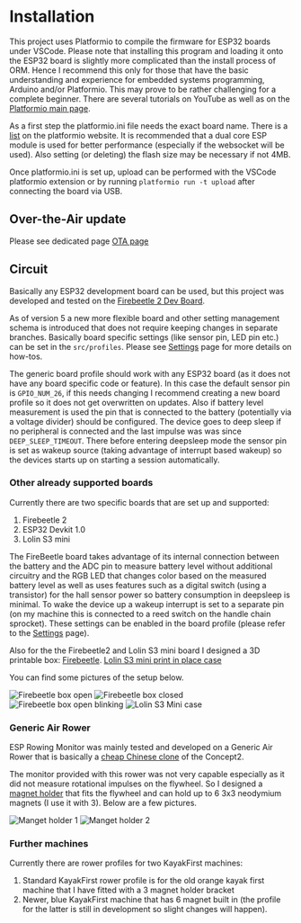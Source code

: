 
# Installation

This project uses Platformio to compile the firmware for ESP32 boards under VSCode. Please note that installing this program and loading it onto the ESP32 board is slightly more complicated than the install process of ORM. Hence I recommend this only for those that have the basic understanding and experience for embedded systems programming, Arduino and/or Platformio. This may prove to be rather challenging for a complete beginner. There are several tutorials on YouTube as well as on the [Platformio main page](https://platformio.org/).

As a first step the platformio.ini file needs the exact board name. There is a [list](https://docs.platformio.org/en/latest/boards/index.html#espressif-32) on the platformio website. It is recommended that a dual core ESP module is used for better performance (especially if the websocket will be used). Also setting (or deleting) the flash size may be necessary if not 4MB.

Once platformio.ini is set up, upload can be performed with the VSCode platformio extension or by running `platformio run -t upload` after connecting the board via USB.

## Over-the-Air update

Please see dedicated page [OTA page](custom-ble-services.md)

## Circuit

Basically any ESP32 development board can be used, but this project was developed and tested on the [Firebeetle 2 Dev Board](https://www.dfrobot.com/product-2231.html).

As of version 5 a new more flexible board and other setting management schema is introduced that does not require keeping changes in separate branches. Basically board specific settings (like sensor pin, LED pin etc.) can be set in the `src/profiles`. Please see [Settings](docs/settings.md) page for more details on how-tos.

The generic board profile should work with any ESP32 board (as it does not have any board specific code or feature). In this case the default sensor pin is `GPIO_NUM_26`, if this needs changing I recommend creating a new board profile so it does not get overwritten on updates. Also if battery level measurement is used the pin that is connected to the battery (potentially via a voltage divider) should be configured. The device goes to deep sleep if no peripheral is connected and the last impulse was was since `DEEP_SLEEP_TIMEOUT`. There before entering deepsleep mode the sensor pin is set as wakeup source (taking advantage of interrupt based wakeup) so the devices starts up on starting a session automatically.

### Other already supported boards

Currently there are two specific boards that are set up and supported:

1. Firebeetle 2
2. ESP32 Devkit 1.0
3. Lolin S3 mini

The FireBeetle board takes advantage of its internal connection between the battery and the ADC pin to measure battery level without additional circuitry and the RGB LED that changes color based on the measured battery level as well as uses features such as a digital switch (using a transistor) for the hall sensor power so battery consumption in deepsleep is minimal. To wake the device up a wakeup interrupt is set to a separate pin (on my machine this is connected to a reed switch on the handle chain sprocket). These settings can be enabled in the board profile (please refer to the [Settings](docs/settings.md) page).

Also for the the Firebeetle2 and Lolin S3 mini board I designed a 3D printable box:
[Firebeetle](https://www.printables.com/model/441912-firebeetle-2-esp32-e-box-for-esp-rowing-monitor).
[Lolin S3 mini print in place case](https://www.printables.com/model/1002665-wemos-lolin-s3-mini-case)

You can find some pictures of the setup below.

![Firebeetle box open](imgs/firebeetle-box-open.jpg)
![Firebeetle box closed](imgs/firebeetle-box-closed.jpg)
![Firebeetle box open blinking](imgs/firebeetle-box-open-blink.jpg)
![Lolin S3 Mini case](imgs/lolin-s3-mini-case.jpg)

### Generic Air Rower

ESP Rowing Monitor was mainly tested and developed on a Generic Air Rower that is basically a [cheap Chinese clone](https://www.aliexpress.com/item/1005002302662579.html) of the Concept2.

The monitor provided with this rower was not very capable especially as it did not measure rotational impulses on the flywheel. So I designed a [magnet holder](https://www.printables.com/model/442340-generic-air-rower-flywheel-magnet-holder) that fits the flywheel and can hold up to 6 3x3 neodymium magnets (I use it with 3). Below are a few pictures.

![Manget holder 1](imgs/magnet-holder-bracket-1.jpg)
![Manget holder 2](imgs/magnet-holder-bracket-2.jpg)

### Further machines

Currently there are rower profiles for two KayakFirst machines:

1. Standard KayakFirst rower profile is for the old orange kayak first machine that I have fitted with a 3 magnet holder bracket
2. Newer, blue KayakFirst machine that has 6 magnet built in (the profile for the latter is still in development so slight changes will happen).
